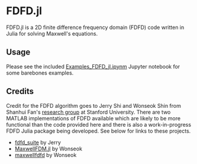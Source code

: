 # FDFD.jl
FDFD.jl is a 2D finite difference frequency domain (FDFD) code written in Julia for solving Maxwell's equations. 

## Usage
Please see the included [Examples_FDFD_jl.ipynm](Examples_FDFD_jl.ipynb) Jupyter notebook for some barebones examples.

## Credits
Credit for the FDFD algorithm goes to Jerry Shi and Wonseok Shin from Shanhui Fan's [research group](http://web.stanford.edu/group/fan/) at Stanford University. There are two MATLAB implementations of FDFD available which are likely to be more functional than the code provided here and there is also a work-in-progress FDFD Julia package being developed. See below for links to these projects.

 * [fdfd_suite](https://github.com/YuJerryShi/fdfd_suite) by Jerry
 * [MaxwellFDM.jl](https://github.com/wsshin/MaxwellFDM.jl) by Wonseok
 * [maxwellfdfd](https://github.com/wsshin/maxwellfdfd) by Wonseok
